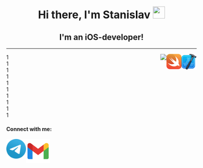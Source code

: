 <h1 align="center"> Hi there, I'm Stanislav <img src="https://github.com/blackcater/blackcater/raw/main/images/Hi.gif" height="32" width="32"></h1>
<h2 align="center">I'm an iOS-developer!</h2>
<hr>

<a href="https://developer.apple.com" target="_blank"> 
	<img align="right"  width="40" src="images/xcode.svg"/></a>
<a href="https://developer.apple.com/swift" target="_blank"> 
	<img align="right"  width="40" src="images/swift.svg"/></a>
<a href="https://www.codewars.com/users/Stanislav96RUS" target="_blank"> 
	<img align="right" src="https://www.codewars.com/users/Stanislav96RUS/badges/large"/></a>

 1  
 1  
 1  
 1  
 1  
 1  
 1  
 1  
 1  
 1  
 

#### Connect with me:
<a href="http://t.me/StanWhiteZ" target="_blank"> 
	<img align="left"  width="52" src="images/telegram.svg"/></a>
<a href="mailto:malyukovstanislav@gmail.com" target="_blank"> 
	<img align="left"  width="64" src="images/gmail.svg"/></a>
